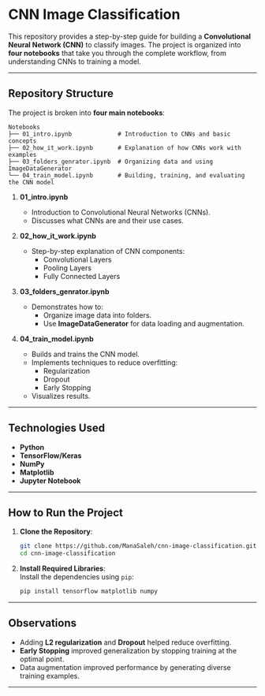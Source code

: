 # **CNN Image Classification**  

This repository provides a step-by-step guide for building a **Convolutional Neural Network (CNN)** to classify images. The project is organized into **four notebooks** that take you through the complete workflow, from understanding CNNs to training a model.

---

## **Repository Structure**  

The project is broken into **four main notebooks**:  

```
Notebooks
├── 01_intro.ipynb             # Introduction to CNNs and basic concepts
├── 02_how_it_work.ipynb       # Explanation of how CNNs work with examples
├── 03_folders_genrator.ipynb  # Organizing data and using ImageDataGenerator
└── 04_train_model.ipynb       # Building, training, and evaluating the CNN model
```

1. **01_intro.ipynb**  
   - Introduction to Convolutional Neural Networks (CNNs).  
   - Discusses what CNNs are and their use cases.  

2. **02_how_it_work.ipynb**  
   - Step-by-step explanation of CNN components:  
     - Convolutional Layers  
     - Pooling Layers  
     - Fully Connected Layers  

3. **03_folders_genrator.ipynb**  
   - Demonstrates how to:  
     - Organize image data into folders.  
     - Use **ImageDataGenerator** for data loading and augmentation.  

4. **04_train_model.ipynb**  
   - Builds and trains the CNN model.  
   - Implements techniques to reduce overfitting:  
     - Regularization  
     - Dropout  
     - Early Stopping  
   - Visualizes results.  

---

## **Technologies Used**  

- **Python**  
- **TensorFlow/Keras**  
- **NumPy**  
- **Matplotlib**  
- **Jupyter Notebook**  

---

## **How to Run the Project**  

1. **Clone the Repository**:  
   ```bash
   git clone https://github.com/ManaSaleh/cnn-image-classification.git
   cd cnn-image-classification
   ```

2. **Install Required Libraries**:  
   Install the dependencies using `pip`:  
   ```bash
   pip install tensorflow matplotlib numpy
   ```

---

## **Observations**  

- Adding **L2 regularization** and **Dropout** helped reduce overfitting.  
- **Early Stopping** improved generalization by stopping training at the optimal point.  
- Data augmentation improved performance by generating diverse training examples.

---

